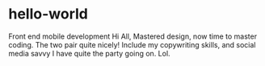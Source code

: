 # hello-world
Front end mobile development
Hi All, 
Mastered design, now time to master coding. The two pair quite nicely! Include my copywriting skills, and social media savvy I have quite the party going on. Lol. 
